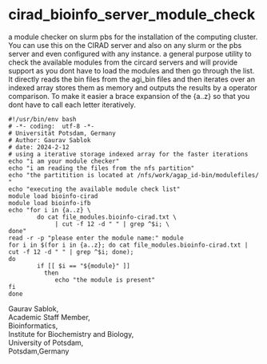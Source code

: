 # cirad_bioinfo_server_module_check
a module checker on slurm pbs for the installation of the computing cluster. You can use this on the CIRAD server and also on any slurm or the pbs server and even configured with any instance. a general purpose utility to check the available modules from the circard servers and will provide support as you dont have to load the modules and then go through the list. It directly reads the bin files from the agi_bin files and then iterates over an indexed array stores them as memory and outputs the results by a operator comparison. To make it easier a brace expansion of the {a..z} so that you dont have to call each letter iteratively. 
```
#!/usr/bin/env bash
# -*- coding:  utf-8 -*-
# Universität Potsdam, Germany
# Author: Gaurav Sablok
# date: 2024-2-12
# using a iterative storage indexed array for the faster iterations
echo "i am your module checker"
echo "i am reading the files from the nfs partition"
echo "the partitition is located at /nfs/work/agap_id-bin/modulefiles/ "
echo "executing the available module check list"
module load bioinfo-cirad
module load bioinfo-ifb
echo "for i in {a..z} \ 
        do cat file_modules.bioinfo-cirad.txt \
             | cut -f 12 -d " " | grep ^$i; \
done"
read -r -p "please enter the module name:" module
for i in $(for i in {a..z}; do cat file_modules.bioinfo-cirad.txt | cut -f 12 -d " " | grep ^$i; done);
do 
        if [[ $i == "${module}" ]]
          then 
             echo "the module is present"
fi
done
```
Gaurav Sablok,\
Academic Staff Member,\
Bioinformatics,\
Institute for Biochemistry and Biology,\
University of Potsdam,\
Potsdam,Germany
